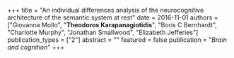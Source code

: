 +++
title = "An individual differences analysis of the neurocognitive architecture of the semantic system at rest"
date = 2016-11-01
authors = ["Giovanna Mollo", "**Theodoros Karapanagiotidis**", "Boris C Bernhardt", "Charlotte Murphy", "Jonathan Smallwood", "Elizabeth Jefferies"]
publication_types = ["2"]
abstract = ""
featured = false
publication = "*Brain and cognition*"
+++


